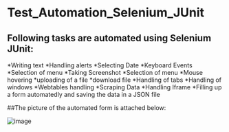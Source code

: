 # Test_Automation_Selenium_JUnit
## Following tasks are automated using Selenium JUnit:
 *Writing text
 *Handling alerts
 *Selecting Date
 *Keyboard Events
 *Selection of menu
 *Taking Screenshot 
 *Selection of menu
 *Mouse hovering
 *uploading of a file
 *download file
 *Handling of tabs
 *Handling of windows
 *Webtables handling
 *Scraping Data
 *Handling Iframe
 *Filling up a form automatedly and saving the data in a JSON file
 
 
 ##The picture of the automated form is attached below:
 
 ![image](https://user-images.githubusercontent.com/47983558/183302384-3793afb8-98b2-43cc-b596-f7c47632452b.png)
